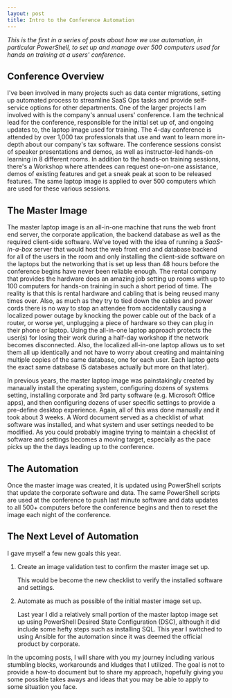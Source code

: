 ```yaml
---
layout: post
title: Intro to the Conference Automation
---
```


*This is the first in a series of posts about how we use automation, in particular PowerShell, to set up and manage over 500 computers used for hands on training at a users' conference.*

## Conference Overview

I've been involved in many projects such as data center migrations, setting up automated process to streamline SaaS Ops tasks and provide self-service options for other departments. One of the larger projects I am involved with is the company's annual users' conference. I am the technical lead for the conference, responsible for the initial set up of, and ongoing updates to, the laptop image used for training. The 4-day conference is attended by over 1,000 tax professionals that use and want to learn more in-depth about our company's tax software. The conference sessions consist of speaker presentations and demos, as well as instructor-led hands-on learning in 8 different rooms. In addition to the hands-on training sessions, there's a Workshop where attendees can request one-on-one assistance, demos of existing features and get a sneak peak at soon to be released features. The same laptop image is applied to over 500 computers which are used for these various sessions.

## The Master Image

The master laptop image is an all-in-one machine that runs the web front end server, the corporate application, the backend database as well as the required client-side software. We've toyed with the idea of running a *SaaS-in-a-box* server that would host the web front end and database backend for all of the users in the room and only installing the client-side software on the laptops but the networking that is set up less than 48 hours before the conference begins have never been reliable enough. The rental company that provides the hardware does an amazing job setting up rooms with up to 100 computers for hands-on training in such a short period of time. The reality is that this is rental hardware and cabling that is being reused many times over. Also, as much as they try to tied down the cables and power cords there is no way to stop an attendee from accidentally causing a localized power outage by knocking the power cable out of the back of a router, or worse yet, unplugging a piece of hardware so they can plug in their phone or laptop. Using the all-in-one laptop approach protects the user(s) for losing their work during a half-day workshop if the network becomes disconnected. Also, the localized all-in-one laptop allows us to set them all up identically and not have to worry about creating and maintaining multiple copies of the same database, one for each user. Each laptop gets the exact same database (5 databases actually but more on that later).

In previous years, the master laptop image was painstakingly created by manaually install the operating system, configuring dozens of systems setting, installing corporate and 3rd party software (e.g. Microsoft Office apps), and then configuring dozens of user specific settings to provide a pre-define desktop experience. Again, all of this was done manually and it took about 3 weeks. A Word document served as a checklist of what software was installed, and what system and user settings needed to be modified. As you could probably imagine trying to maintain a checklist of software and settings becomes a moving target, especially as the pace picks up the the days leading up to the conference.

## The Automation

Once the master image was created, it is updated using PowerShell scripts that update the corporate software and data. The same PowerShell scripts are used at the conference to push last minute software and data updates to all 500+ computers before the conference begins and then to reset the image each night of the conference.

## The Next Level of Automation

I gave myself a few new goals this year.

1. Create an image validation test to confirm the master image set up.

    This would be become the new checklist to verify the installed software and settings.

1. Automate as much as possible of the initial master image set up.

    Last year I did a relatively small portion of the master laptop image set up using PowerShell Desired State Configuration (DSC), although it did include some hefty steps such as installing SQL. This year I switched to using Ansible for the automation since it was deemed the official product by corporate.

In the upcoming posts, I will share with you my journey including various stumbling blocks, workarounds and kludges that I utilized. The goal is not to provide a how-to document but to share my approach, hopefully giving you some possible takes aways and ideas that you may be able to apply to some situation you face.

 